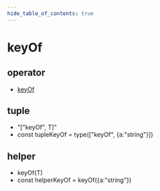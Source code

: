 ```yaml
---
hide_table_of_contents: true
---
```


# keyOf

## operator

-   [keyOf](./keyof.md)

## tuple

-   "["keyOf", T]" <br/>
-   const tupleKeyOf = type(["keyOf", {a:"string"}])<br/>

## helper

-   keyOf(T) <br/>
-   const helperKeyOf = keyOf({a:"string"})<br/>
